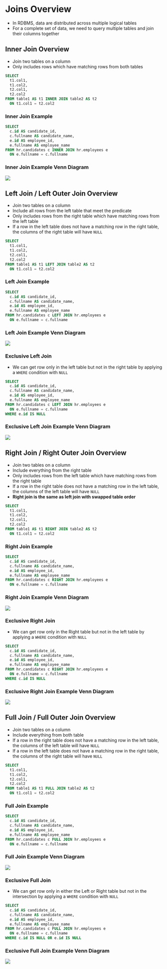 # Joins Overview

- In RDBMS, data are distributed across multiple logical tables
- For a complete set of data, we need to query multiple tables and join their columns together

## Inner Join Overview

- Join two tables on a column
- Only includes rows which have matching rows from both tables

```sql
SELECT 
  t1.col1, 
  t1.col2, 
  t2.col1, 
  t2.col2
FROM table1 AS t1 INNER JOIN table2 AS t2
  ON t1.col1 = t2.col2
```

### Inner Join Example

```sql
SELECT  
  c.id AS candidate_id, 
  c.fullname AS candidate_name,
  e.id AS employee_id,
  e.fullname AS employee_name
FROM hr.candidates c INNER JOIN hr.employees e 
  ON e.fullname = c.fullname
```

### Inner Join Example Venn Diagram

<img src="../../figures/venn-diagram-inner-join.png">

## Left Join / Left Outer Join Overview

- Join two tables on a column
- Include all rows from the left table that meet the predicate
- Only includes rows from the right table which have matching rows from the left table
- If a row in the left table does not have a matching row in the right table, the columns of the right table will have `NULL`

```sql
SELECT 
  t1.col1, 
  t1.col2, 
  t2.col1,
  t2.col2
FROM table1 AS t1 LEFT JOIN table2 AS t2
  ON t1.col1 = t2.col2
```

### Left Join Example

```sql
SELECT  
  c.id AS candidate_id, 
  c.fullname AS candidate_name,
  e.id AS employee_id,
  e.fullname AS employee_name
FROM hr.candidates c LEFT JOIN hr.employees e 
  ON e.fullname = c.fullname
```

### Left Join Example Venn Diagram

<img src="../../figures/venn-diagram-left-join.png">

### Exclusive Left Join

- We can get row only in the left table but not in the right table by applying a `WHERE` condition with `NULL`

```sql
SELECT  
  c.id AS candidate_id, 
  c.fullname AS candidate_name,
  e.id AS employee_id,
  e.fullname AS employee_name
FROM hr.candidates c LEFT JOIN hr.employees e 
  ON e.fullname = c.fullname
WHERE e.id IS NULL
```

### Exclusive Left Join Example Venn Diagram

<img src="../../figures/venn-diagram-exclusive-left-join.png">

## Right Join / Right Outer Join Overview

- Join two tables on a column
- Include everything from the right table
- Only includes rows from the left table which have matching rows from the right table
- If a row in the right table does not have a matching row in the left table, the columns of the left table will have `NULL`
- **Right join is the same as left join with swapped table order**

```sql
SELECT 
  t1.col1, 
  t1.col2, 
  t2.col1, 
  t2.col2
FROM table1 AS t1 RIGHT JOIN table2 AS t2
  ON t1.col1 = t2.col2
```

### Right Join Example

```sql
SELECT  
  c.id AS candidate_id, 
  c.fullname AS candidate_name,
  e.id AS employee_id,
  e.fullname AS employee_name
FROM hr.candidates c RIGHT JOIN hr.employees e 
  ON e.fullname = c.fullname
```

### Right Join Example Venn Diagram

<img src="../../figures/venn-diagram-right-join.png">

### Exclusive Right Join

- We can get row only in the Right table but not in the left table by applying a `WHERE` condition with `NULL`

```sql
SELECT  
  c.id AS candidate_id, 
  c.fullname AS candidate_name,
  e.id AS employee_id,
  e.fullname AS employee_name
FROM hr.candidates c RIGHT JOIN hr.employees e 
  ON e.fullname = c.fullname
WHERE c.id IS NULL
```

### Exclusive Right Join Example Venn Diagram

<img src="../../figures/venn-diagram-exclusive-right-join.png">

## Full Join / Full Outer Join Overview

- Join two tables on a column
- Include everything from both table
- If a row in the right table does not have a matching row in the left table, the columns of the left table will have `NULL`
- If a row in the left table does not have a matching row in the right table, the columns of the right table will have `NULL`

```sql
SELECT 
  t1.col1, 
  t1.col2, 
  t2.col1, 
  t2.col2
FROM table1 AS t1 FULL JOIN table2 AS t2
  ON t1.col1 = t2.col2
```

### Full Join Example

```sql
SELECT  
  c.id AS candidate_id, 
  c.fullname AS candidate_name,
  e.id AS employee_id,
  e.fullname AS employee_name
FROM hr.candidates c FULL JOIN hr.employees e 
  ON e.fullname = c.fullname
```

### Full Join Example Venn Diagram

<img src="../../figures/venn-diagram-full-join.png">

### Exclusive Full Join

- We can get row only in either the Left or Right table but not in the intersection by applying a `WHERE` condition with `NULL`

```sql
SELECT  
  c.id AS candidate_id, 
  c.fullname AS candidate_name,
  e.id AS employee_id,
  e.fullname AS employee_name
FROM hr.candidates c FULL JOIN hr.employees e 
  ON e.fullname = c.fullname
WHERE c.id IS NULL OR e.id IS NULL
```

### Exclusive Full Join Example Venn Diagram

<img src="../../figures/venn-diagram-exclusive-full-join.png">
